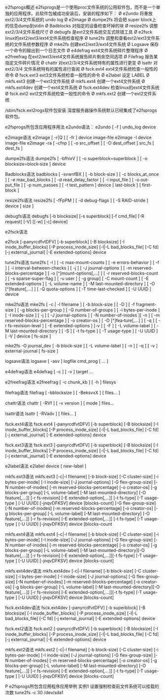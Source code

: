 e2fsprogs概述
e2fsprogs是一个使用proc文件系统的公用软件包，而不是一个单独的应用程序。此软件包被成功安装后，安装的程序如下：
Ø e2undo	将重放 ext2/3/4文件系统的 undo log
Ø e2image
Ø dumpe2fs	将会把 super block上的信息dump到stdin
Ø Badblocks	对指定的设备检查坏掉的块
Ø resize2fs	调整ext2/3/4文件系统尺寸
Ø debugfs	是ext2文件系统交互式除错工具
Ø e2fsck	linux的ext2/ext3/ext4文件系统检查程序
Ø tune2fs	调整和查看ext2/ext3文件系统的文件系统参数程序
Ø mke2fs	创建ext2/ext3/ext4文件系统
Ø Logsave	保存一个命令的输出到一个日志文件
Ø e4defrag	ext4文件系统碎片整理程序
Ø e2freefrag	在ext2/ext3/ext4文件系统报告碎片剩余空间选项
Ø Filefrag	报告某指定文件碎片情况
Ø chattr	对ext2/3/4文件系统特有的属性进行更变
Ø lsattr	对ext2/3/4 文件系统特有的属性进行查阅
Ø fsck.ext4	ext4文件系统检查一般性的命令
Ø fsck.ext3	ext3文件系统检查一般性的命令
Ø e2label	设定 LABEL
Ø mkfs.ext3	创建一个ext3文件系统
Ø mkfs.ext4	创建一个ext4文件系统
Ø mkfs.ext4dev	创建一个ext4文件系统
Ø fsck.ext4dev	检查linux的ext4文件系统
Ø fsck.ext2	ext2文件系统检查一般性的命令
Ø mkfs.ext2	创建一个ext2文件系统
 
/sbin/fsck.ext2rogs软件包安装
深度服务器操作系统默认已经集成了e2fsprogs软件包。
 
e2fsprogs所包含应用程序用法
e2undo语法：
e2undo [ -f ] undo_log device
 
e2image语法
e2image [ -r|Q ] [ -fr ] device image-file
e2image -I device image-file
e2image -ra  [  -cfnp  ] [ -o src_offset ] [ -O dest_offset ] src_fs 	[ dest_fs ]
 
dumpe2fs语法
 dumpe2fs  [ -bfhixV ] [ -o superblock=superblock ] [ -o blocksize=block‐size ] device
 
Badblocks语法
badblocks  [  -svwnfBX  ]  [  -b block-size ] [ -c blocks_at_once ] [ -e  max_bad_blocks ] [ -d read_delay_factor ] [ -i input_file ]  [  -o  out‐put_file ] [ -p num_passes ] [ -t test_pattern ] device [ last-block ] [ first-block ]
 
resize2fs语法
resize2fs [ -fFpPM ] [ -d debug-flags ] [ -S RAID-stride ] device [ size ]
 
debugfs语法
debugfs [-b blocksize] [-s superblock] [-f cmd_file] [-R request] [-V] [[-w] [-c] device]
 
e2fsck语法
 
e2fsck [-panyrcdfvtDFV] [-b superblock] [-B blocksize]
[-I inode_buffer_blocks] [-P process_inode_size]
[-l|-L bad_blocks_file] [-C fd] [-j external_journal]
[-E extended-options] device
 
tune2fs语法
 tune2fs [ -l ] [ -c max-mount-counts ] [ -e errors-behavior ] [ -f  ]  [ -i  interval-between-checks  ]  [  -j  ]  [  -J  journal-options  ] [ -m reserved-blocks-percentage ]  [  -o  [^]mount-options[,...]   ]  [   -r  reserved-blocks-count  ] [ -s sparse-super-flag ] [ -u user ] [ -g group] [ -C mount-count ] [ -E extended-options ] [ -L  volume-name  ]  [  -M last-mounted-directory ] [ -O [^]feature[,...]  ] [ -Q quota-options ] [  -T time-last-checked ] [ -U UUID ] device
 
mke2fs语法
 mke2fs  [ -c | -l filename ] [ -b block-size ] [ -D ] [ -f fragment-size  ] [ -g blocks-per-group ] [ -G number-of-groups ] [ -i bytes-per-inode ] [  -I inode-size ] [ -j ] [ -J journal-options ] [ -N number-of-inodes ][ -n ] [ -m reserved-blocks-percentage ] [ -o creator-os ] [ -O  [^]fea‐ture[,...]   ] [ -q ] [ -r fs-revision-level ] [ -E extended-options ] [-v ] [ -F ] [ -L volume-label ] [ -M last-mounted-directory ] [ -S  ]  [ -t fs-type ] [ -T usage-type ] [ -U UUID ] [ -V ] device [ fs-size ] 
 
 mke2fs  -O journal_dev [ -b block-size ] [ -L volume-label ] [ -n ] [ -q ] [ -v ] external-journal [ fs-size ]
 
logsave语法
logsave [ -asv ] logfile cmd_prog [ ... ]
 
e4defrag语法
e4defrag [ -c ] [ -v ] target ...
 
e2freefrag语法
e2freefrag [ -c chunk_kb ] [ -h ] filesys
 
filefrag语法
filefrag [ -bblocksize ] [ -BeksvxX ] [ files...  ]
 
chattr语法
chattr [ -RVf ] [ -v version ] [ mode ] files...
 
lsattr语法
lsattr [ -RVadv ] [ files...  ]
 
fsck.ext4语法
fsck.ext4 [-panyrcdfvtDFV] [-b superblock] [-B blocksize]
[-I inode_buffer_blocks] [-P process_inode_size]
[-l|-L bad_blocks_file] [-C fd] [-j external_journal]
[-E extended-options] device
 
 
fsck.ext3语法
fsck.ext3 [-panyrcdfvtDFV] [-b superblock] [-B blocksize]
[-I inode_buffer_blocks] [-P process_inode_size]
[-l|-L bad_blocks_file] [-C fd] [-j external_journal]
[-E extended-options] device
 
e2label语法
e2label device [ new-label ]
 
mkfs.ext3语法
 mkfs.ext3 [-c|-l filename] [-b block-size] [-C cluster-size]
[-i bytes-per-inode] [-I inode-size] [-J journal-options]
[-G flex-group-size] [-N number-of-inodes]
[-m reserved-blocks-percentage] [-o creator-os]
[-g blocks-per-group] [-L volume-label] [-M 	last-mounted-directory]
[-O feature[,...]] [-r fs-revision] [-E extended-option[,...]]
[-t fs-type] [-T usage-type ] [-U UUID] [-jnqvDFKSV] device 	[blocks-count]
[-G flex-group-size] [-N number-of-inodes]
[-m reserved-blocks-percentage] [-o creator-os]
[-g blocks-per-group] [-L volume-label] [-M 	last-mounted-directory]
[-O feature[,...]] [-r fs-revision] [-E extended-option[,...]]
[-t fs-type] [-T usage-type ] [-U UUID] [-jnqvDFKSV] device 	[blocks-count
 
mkfs.ext4语法
mkfs.ext4 [-c|-l filename] [-b block-size] [-C cluster-size]
[-i bytes-per-inode] [-I inode-size] [-J journal-options]
[-G flex-group-size] [-N number-of-inodes]
[-m reserved-blocks-percentage] [-o creator-os]
[-g blocks-per-group] [-L volume-label] [-M 	 	last-mounted-directory][-O feature[,...]] [-r fs-revision] [-E 	extended-option[,...]][-t fs-type] [-T usage-type ] [-U UUID] 	[-jnqvDFKSV] device [blocks-count]
 
mkfs.ext4dev语法
mkfs.ext4dev [-c|-l filename] [-b block-size] [-C cluster-size]
[-i bytes-per-inode] [-I inode-size] [-J journal-options]
[-G flex-group-size] [-N number-of-inodes]
[-m reserved-blocks-percentage] [-o creator-os]
[-g blocks-per-group] [-L volume-label] [-M 	last-mounted-directory][-O feature[,...]] [-r fs-revision] [-E 	extended-option[,...]][-t fs-type] [-T usage-type ] [-U UUID] 	[-jnqvDFKSV] device [blocks-count]
 
fsck.ext4dev语法
fsck.ext4dev [-panyrcdfvtDFV] [-b superblock] [-B blocksize]
[-I inode_buffer_blocks] [-P process_inode_size]
[-l|-L bad_blocks_file] [-C fd] [-j external_journal]
[-E extended-options] device
 
fsck.ext2语法
fsck.ext2 [-panyrcdfvtDFV] [-b superblock] [-B blocksize]
[-I inode_buffer_blocks] [-P process_inode_size]
[-l|-L bad_blocks_file] [-C fd] [-j external_journal]
[-E extended-options] device
 
mkfs.ext2语法
mkfs.ext2 [-c|-l filename] [-b block-size] [-C cluster-size]
[-i bytes-per-inode] [-I inode-size] [-J journal-options]
[-G flex-group-size] [-N number-of-inodes]
[-m reserved-blocks-percentage] [-o creator-os]
[-g blocks-per-group] [-L volume-label] [-M 	last-mounted-directory]	[-O feature[,...]] [-r fs-revision] [-E 	extended-option[,...]]	[-t fs-type] [-T usage-type ] [-U UUID] 	[-jnqvDFKSV] device [blocks-count]
 
P
e2fsprogs所包含应用程序应用举例
实例1 设置强制检查前文件系统可以挂载的次数
tune2fs -c 30 /dev/sda1
